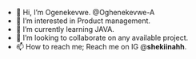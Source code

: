 - 👋 Hi, I’m Ogenekevwe. @Oghenekevwe-A
- 👀 I’m interested in Product management.
- 🌱 I’m currently learning JAVA.
- 💞️ I’m looking to collaborate on any available project.
- 📫 How to reach me; Reach me on IG @__shekiinahh__.

<!---
Oghenekevwe-A/Oghenekevwe-A is a ✨ special ✨ repository because its `README.md` (this file) appears on your GitHub profile.
You can click the Preview link to take a look at your changes.
--->
